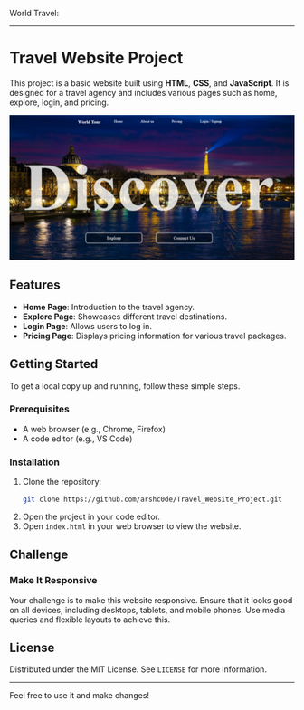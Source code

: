 World Travel:

---

# Travel Website Project

This project is a basic website built using **HTML**, **CSS**, and **JavaScript**. It is designed for a travel agency and includes various pages such as home, explore, login, and pricing.

![Project Preview](https://raw.githubusercontent.com/arshc0de/Travel_Website_Project/main/preview/travel.png)

## Features

- **Home Page**: Introduction to the travel agency.
- **Explore Page**: Showcases different travel destinations.
- **Login Page**: Allows users to log in.
- **Pricing Page**: Displays pricing information for various travel packages.

## Getting Started

To get a local copy up and running, follow these simple steps.

### Prerequisites

- A web browser (e.g., Chrome, Firefox)
- A code editor (e.g., VS Code)

### Installation

1. Clone the repository:
    ```sh
    git clone https://github.com/arshc0de/Travel_Website_Project.git
    ```
2. Open the project in your code editor.
3. Open `index.html` in your web browser to view the website.

## Challenge

### Make It Responsive

Your challenge is to make this website responsive. Ensure that it looks good on all devices, including desktops, tablets, and mobile phones. Use media queries and flexible layouts to achieve this.

## License

Distributed under the MIT License. See `LICENSE` for more information.

---

Feel free to use it and make changes!
